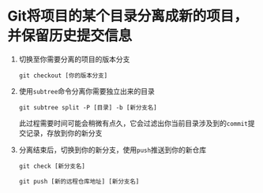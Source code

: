 # Git将项目的某个目录分离成新的项目，并保留历史提交信息

1. 切换至你需要分离的项目的版本分支

   ```shell
   git checkout [你的版本分支]
   ```
   
2. 使用`subtree`命令分离你需要独立出来的目录

   ```shell
   git subtree split -P [目录] -b [新分支名]
   ```
   
   此过程需要时间可能会稍微有点久，它会过滤出你当前目录涉及到的`commit`提交记录，存放到你的新分支
   
3. 分离结束后，切换到你的新分支，使用`push`推送到你的新仓库

   ```shell
   git check [新分支名]
   ```

   ```shell
   git push [新的远程仓库地址] [新分支名]
   ```
